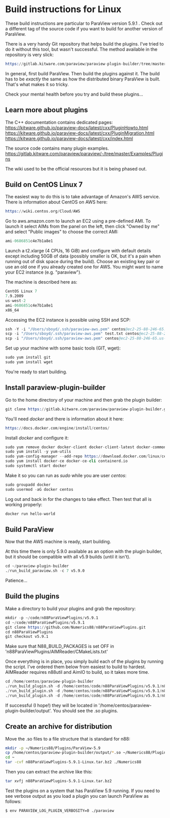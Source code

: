 # Build instructions for Linux

These build instructions are particular to ParaView version 5.9.1 . Check out a different tag of the source code if you want 
to build for another version of ParaView.

There is a very handy Git repository that helps build the plugins. I've tried to do it without this tool, but wasn't 
successful. The method available in the repository is very slick:
```s
https://gitlab.kitware.com/paraview/paraview-plugin-builder/tree/master
```
In general, first build ParaView. Then build the plugins against it. The build has to be *exactly* the same as how 
the distributed binary ParaView is built. That's what makes it so tricky.

Check your mental health before you try and build these plugins...

## Learn more about plugins
The C++ documentation contains dedicated pages:
https://kitware.github.io/paraview-docs/latest/cxx/PluginHowto.html
https://kitware.github.io/paraview-docs/latest/cxx/PluginMigration.html
https://kitware.github.io/paraview-docs/latest/cxx/index.html

The source code contains many plugin examples.
https://gitlab.kitware.com/paraview/paraview/-/tree/master/Examples/Plugins

The wiki used to be the official resources but it is being phased out.

## Build on CentOS Linux 7

The easiest way to do this is to take advantage of Amazon's AWS service. There is information about CentOS
on AWS here:

```s
https://wiki.centos.org/Cloud/AWS
```
Go to aws.amazon.com to launch an EC2 using a pre-defined AMI. To launch it select AIMs from the panel 
on the left, then click "Owned by me" and select "Public images" to choose the correct AMI: 
```s
ami-0686851c4e7b1a8e1
```

Launch a t2.xlarge (4 CPUs, 16 GiB) and configure with default details except including 50GB of data (possibly smaller is OK, but 
it's a pain when running out of disk space during the build). Choose an existing key pair or use an old one if you already created
one for AWS. You might want to name your EC2 instance (e.g. "paraview").

The machine is described here as:

```s
CentOS Linux 7
7.9.2009
us-west-2
ami-0686851c4e7b1a8e1
x86_64
```

Accessing the EC2 instance is possible using SSH and SCP:

```s
ssh -Y -i "/Users/sboyd/.ssh/paraview-aws.pem" centos@ec2-25-88-246-65.us-west-2.compute.amazonaws.com
scp -i "/Users/sboyd/.ssh/paraview-aws.pem" test.txt centos@ec2-25-88-246-65.us-west-2.compute.amazonaws.com:/home/centos
scp -i "/Users/sboyd/.ssh/paraview-aws.pem" centos@ec2-25-88-246-65.us-west-2.compute.amazonaws.com:/home/centos/n88ParaViewPlugins-5.9.1-Linux.tar.bz2 .
```

Set up your machine with some basic tools (GIT, wget):
```s
sudo yum install git
sudo yum install wget
```
You're ready to start building.

## Install paraview-plugin-builder

Go to the home directory of your machine and then grab the plugin builder:
```s
git clone https://gitlab.kitware.com/paraview/paraview-plugin-builder.git
```

You'll need *docker* and there is information about it here:
```s
https://docs.docker.com/engine/install/centos/
```
Install *docker* and configure it:
```s
sudo yum remove docker docker-client docker-client-latest docker-common docker-latest docker-latest-logrotate docker-logrotate docker-engine
sudo yum install -y yum-utils
sudo yum-config-manager --add-repo https://download.docker.com/linux/centos/docker-ce.repo
sudo yum install docker-ce docker-ce-cli containerd.io
sudo systemctl start docker
```
Make it so you can run as *sudo* while you are user *centos*:
```s
sudo groupadd docker
sudo usermod -aG docker centos
```
Log out and back in for the changes to take effect. Then test that all is working properly:
```s
docker run hello-world
```

## Build ParaView
Now that the AWS machine is ready, start building. 

At this time there is only 5.9.0 available as an option with the plugin builder, but it should be
compatible with all v5.9 builds (until it isn't).
```s
cd ~/paraview-plugin-builder
./run_build_paraview.sh -c 7 v5.9.0
```
Patience...

## Build the plugins

Make a directory to build your plugins and grab the repository:

```s
mkdir -p ~/code/n88ParaViewPlugins/v5.9.1
cd ~/code/n88ParaViewPlugins/v5.9.1
git clone https://github.com/Numerics88/n88ParaViewPlugins.git
cd n88ParaViewPlugins
git checkout v5.9.1
```
Make sure that N88_BUILD_PACKAGES is set OFF in 'n88ParaViewPlugins/AIMReader/CMakeLists.txt'

Once everything is in place, you simply build each of the plugins by running the script. I've ordered them below from 
easiest to build to hardest. AIMReader requires n88util and AimIO to build, so it takes more time.
```s
cd /home/centos/paraview-plugin-builder
./run_build_plugin.sh -d /home/centos/code/n88ParaViewPlugins/v5.9.1/n88ParaViewPlugins/ImageGaussianSmooth v5.9.0
./run_build_plugin.sh -d /home/centos/code/n88ParaViewPlugins/v5.9.1/n88ParaViewPlugins/N88ModelReader v5.9.0
./run_build_plugin.sh -d /home/centos/code/n88ParaViewPlugins/v5.9.1/n88ParaViewPlugins/AIMReader v5.9.0
```
If successful (I hope!) they will be located in '/home/centos/paraview-plugin-builder/output'. You should see the .so plugins.

## Create an archive for distribution

Move the .so files to a file structure that is standard for n88:

```sh
mkdir -p ~/Numerics88/Plugins/ParaView-5.9
cp /home/centos/paraview-plugin-builder/output/*.so ~/Numerics88/Plugins/ParaView-5.9
cd ~
tar -cvf n88ParaViewPlugins-5.9.1-Linux.tar.bz2 ./Numerics88
```

Then you can extract the archive like this:

```sh
tar xvfj n88ParaViewPlugins-5.9.1-Linux.tar.bz2
```

Test the plugins on a system that has ParaView 5.9 running. If you need to see verbose output as you
load a plugin you can launch ParaView as follows:
```sh
$ env PARAVIEW_LOG_PLUGIN_VERBOSITY=0 ./paraview
```

